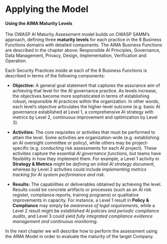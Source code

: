# Applying the Model
#### Using the AIMA Maturity Levels

The OWASP AI Maturity Assessment model builds on OWASP SAMM’s approach, defining three **maturity levels** for each practice in the 8 Business Functions domains with detailed components. The AIMA Business Functions are described in the chapter above: Responsible AI Principles, Governance, Data Management, Privacy, Design, Implementation, Verification and Operation.

Each Security Practices inside at each of the 8 Business Functions is described in terms of the following components:

* **Objective:** A general goal statement that captures the assurance aim of achieving that level for the AI governance practice. As levels increase, the objectives become more sophisticated in terms of establishing robust, responsible AI practices within the organization. In other words, each level’s objective articulates the higher-level outcome (e.g. basic AI governance established at Level 1, a comprehensive AI strategy with metrics by Level 2, continuous improvement and optimization by Level 3).

* **Activities:** The core requisites or activities that must be performed to attain the level. Some activities are organization-wide (e.g. establishing an AI oversight committee or policy), while others may be project-specific (e.g. conducting risk assessments for each AI project). These activities capture the essential *AI governance functions*, but teams have flexibility in how they implement them. For example, a Level 1 activity in **Strategy & Metrics** might be *defining an initial AI strategy document*, whereas by Level 2 activities could include *implementing metrics tracking for AI system performance and risk*.

* **Results:** The capabilities or deliverables obtained by achieving the level. Results could be concrete artifacts or processes (such as an AI risk register, compliance reports, training programs) or qualitative improvements in capacity. For instance, a Level 1 result in **Policy & Compliance** may simply be *awareness of legal requirements*, while a Level 2 result might be *established AI policies and periodic compliance audits*, and Level 3 could yield *fully integrated compliance evidence management and continuous monitoring*.

In the next chapter we will describe how to perform the assessment using the AIMA Model in order to evaluate the maturity of the target Company.


